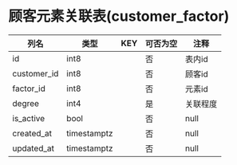 # 顾客元素关联表(customer_factor)
| 列名   | 类型   | KEY  | 可否为空 | 注释   |
| ---- | ---- | ---- | ---- | ---- |
|id|int8||否|表内id|
|customer_id|int8||否|顾客id|
|factor_id|int8||否|元素id|
|degree|int4||是|关联程度|
|is_active|bool||否|null|
|created_at|timestamptz||否|null|
|updated_at|timestamptz||否|null|
